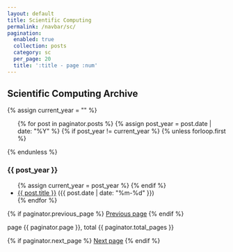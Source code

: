 ```yaml
---
layout: default
title: Scientific Computing
permalink: /navbar/sc/
pagination:
  enabled: true
  collection: posts
  category: sc
  per_page: 20
  title: ':title - page :num'
---
```


<h2>Scientific Computing Archive</h2>

{% assign current_year = "" %}

<ul>
{% for post in paginator.posts %}
  {% assign post_year = post.date | date: "%Y" %}
  {% if post_year != current_year %}
    {% unless forloop.first %}</ul>{% endunless %}
    <h3>{{ post_year }}</h3>
    <ul>
    {% assign current_year = post_year %}
  {% endif %}
  <li>
    <a href="{{ post.url }}">{{ post.title }}</a>
    <span class="text-muted">({{ post.date | date: "%m-%d" }})</span>
  </li>
{% endfor %}
</ul>

<!-- 分页导航 -->
<div class="pagination">
  {% if paginator.previous_page %}
    <a href="{{ paginator.previous_page_path }}" class="prev">Previous page</a>
  {% endif %}

  <span>page {{ paginator.page }}, total {{ paginator.total_pages }}</span>

  {% if paginator.next_page %}
    <a href="{{ paginator.next_page_path }}" class="next">Next page</a>
  {% endif %}
</div>
